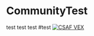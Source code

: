 # CommunityTest
test
test
test
#test
[![CSAF VEX](https://img.shields.io/endpoint?url=https%3A%2F%2Fqa-api-hooks.soos.io%2Fapi%2Fshieldsio-badges%3FbadgeType%3DVexSbom%26pid%3D7dqwrcwff%26)](https://qa-app.soos.io/research/repositories/github/soos-io/sample-project-npm?attributionFormat=csafvex)
